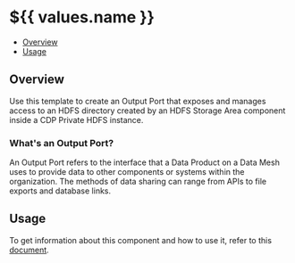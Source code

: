 # ${{ values.name }}

- [Overview](#overview)
- [Usage](#usage)

## Overview

Use this template to create an Output Port that exposes and manages access to an HDFS directory created by an HDFS Storage Area component inside a CDP Private HDFS instance.

### What's an Output Port?

An Output Port refers to the interface that a Data Product on a Data Mesh uses to provide data to other components or systems within the organization. The methods of data sharing can range from APIs to file exports and database links.

## Usage

To get information about this component and how to use it, refer to this [document](./docs/index.md).